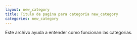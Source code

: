 ```yaml
---
layout: new_category
title: Titulo de pagina para categoria new_category
categories: new_category
---
```


Este archivo ayuda a entender como funcionan las categorias.
